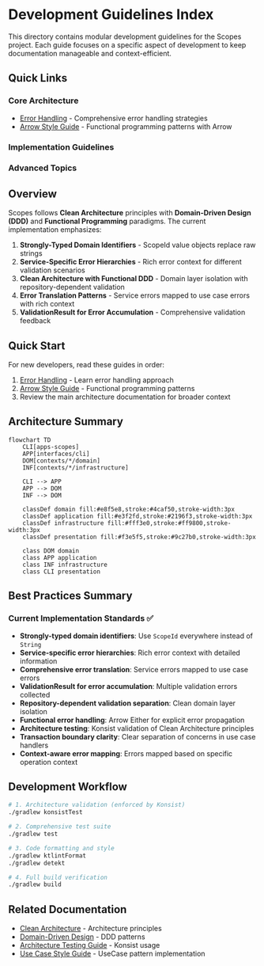 # Development Guidelines Index

This directory contains modular development guidelines for the Scopes project. Each guide focuses on a specific aspect of development to keep documentation manageable and context-efficient.

## Quick Links

### Core Architecture
- [Error Handling](./error-handling.md) - Comprehensive error handling strategies
- [Arrow Style Guide](./arrow-style-guide.md) - Functional programming patterns with Arrow

### Implementation Guidelines
<!-- Coming soon: Additional implementation guides -->
<!-- - [DTO Guidelines](./dto-guidelines.md) - Data Transfer Object naming and placement -->
<!-- - [Testing Patterns](./testing.md) - Testing strategies and patterns -->
<!-- - [Validation Patterns](./validation-patterns.md) - Validation service architecture -->

### Advanced Topics
<!-- Coming soon: Advanced development topics -->
<!-- - [Contracts Slim Policy](./contracts-slim-policy.md) - Contract layer design principles -->
<!-- - [Platform Abstractions](./platform-abstractions.md) - Platform layer minimization -->
<!-- - [Suspend Either Guidelines](./suspend-either-patterns.md) - Async error handling -->

## Overview

Scopes follows **Clean Architecture** principles with **Domain-Driven Design (DDD)** and **Functional Programming** paradigms. The current implementation emphasizes:

1. **Strongly-Typed Domain Identifiers** - ScopeId value objects replace raw strings
2. **Service-Specific Error Hierarchies** - Rich error context for different validation scenarios
3. **Clean Architecture with Functional DDD** - Domain layer isolation with repository-dependent validation
4. **Error Translation Patterns** - Service errors mapped to use case errors with rich context
5. **ValidationResult for Error Accumulation** - Comprehensive validation feedback

## Quick Start

For new developers, read these guides in order:

1. [Error Handling](./error-handling.md) - Learn error handling approach
2. [Arrow Style Guide](./arrow-style-guide.md) - Functional programming patterns
3. Review the main architecture documentation for broader context

## Architecture Summary

```mermaid
flowchart TD
    CLI[apps-scopes]
    APP[interfaces/cli]
    DOM[contexts/*/domain]
    INF[contexts/*/infrastructure]
    
    CLI --> APP
    APP --> DOM
    INF --> DOM
    
    classDef domain fill:#e8f5e8,stroke:#4caf50,stroke-width:3px
    classDef application fill:#e3f2fd,stroke:#2196f3,stroke-width:3px
    classDef infrastructure fill:#fff3e0,stroke:#ff9800,stroke-width:3px
    classDef presentation fill:#f3e5f5,stroke:#9c27b0,stroke-width:3px
    
    class DOM domain
    class APP application
    class INF infrastructure
    class CLI presentation
```

## Best Practices Summary

### Current Implementation Standards ✅

- **Strongly-typed domain identifiers**: Use `ScopeId` everywhere instead of `String`
- **Service-specific error hierarchies**: Rich error context with detailed information
- **Comprehensive error translation**: Service errors mapped to use case errors
- **ValidationResult for error accumulation**: Multiple validation errors collected
- **Repository-dependent validation separation**: Clean domain layer isolation
- **Functional error handling**: Arrow Either for explicit error propagation
- **Architecture testing**: Konsist validation of Clean Architecture principles
- **Transaction boundary clarity**: Clear separation of concerns in use case handlers
- **Context-aware error mapping**: Errors mapped based on specific operation context

## Development Workflow

```bash
# 1. Architecture validation (enforced by Konsist)
./gradlew konsistTest

# 2. Comprehensive test suite
./gradlew test

# 3. Code formatting and style
./gradlew ktlintFormat
./gradlew detekt

# 4. Full build verification  
./gradlew build
```

## Related Documentation

- [Clean Architecture](../../explanation/clean-architecture.md) - Architecture principles
- [Domain-Driven Design](../../explanation/domain-driven-design.md) - DDD patterns
- [Architecture Testing Guide](../architecture-testing-guide.md) - Konsist usage
- [Use Case Style Guide](../use-case-style-guide.md) - UseCase pattern implementation